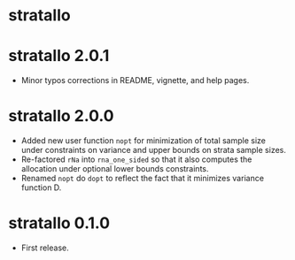 # stratallo

# stratallo 2.0.1

* Minor typos corrections in README, vignette, and help pages.

# stratallo 2.0.0

* Added new user function `nopt` for minimization of total sample size under
  constraints on variance and upper bounds on strata sample sizes. 
* Re-factored `rNa` into `rna_one_sided` so that it also computes the allocation
  under optional lower bounds constraints.
* Renamed `nopt` do `dopt` to reflect the fact that it minimizes variance
  function D.
  
# stratallo 0.1.0

* First release.
